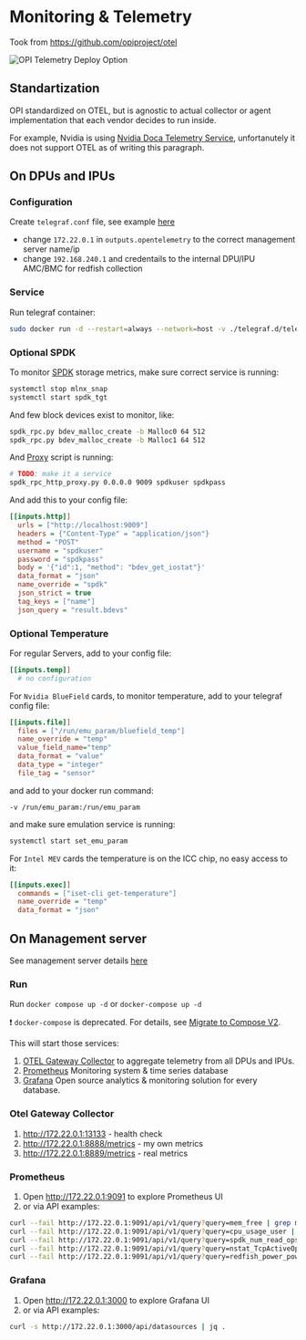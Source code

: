 # Monitoring & Telemetry

Took from <https://github.com/opiproject/otel>

![OPI Telemetry Deploy Option](https://github.com/opiproject/otel/blob/main/doc/dpu-otel.png)

## Standartization

OPI standardized on OTEL, but is agnostic to actual collector or agent implementation that each vendor decides to run inside.

For example, Nvidia is using [Nvidia Doca Telemetry Service](https://docs.nvidia.com/doca/sdk/nvidia+doca+telemetry+service+guide/index.html), unfortanutely it does not support OTEL as of writing this paragraph.

## On DPUs and IPUs

### Configuration

Create `telegraf.conf` file, see example [here](./telegraf.d/telegraf.conf.bf2)

- change `172.22.0.1` in `outputs.opentelemetry` to the correct management server name/ip
- change `192.168.240.1` and credentails to the internal DPU/IPU AMC/BMC for redfish collection

### Service

Run telegraf container:

```bash
sudo docker run -d --restart=always --network=host -v ./telegraf.d/telegraf.conf.bf2:/etc/telegraf/telegraf.conf docker.io/library/telegraf:1.31
```

### Optional SPDK

To monitor [SPDK](https://spdk.io/) storage metrics, make sure correct service is running:

```bash
systemctl stop mlnx_snap
systemctl start spdk_tgt
```

And few block devices exist to monitor, like:

```bash
spdk_rpc.py bdev_malloc_create -b Malloc0 64 512
spdk_rpc.py bdev_malloc_create -b Malloc1 64 512
```

And [Proxy](https://github.com/spdk/spdk/blob/v24.01.x/scripts/rpc_http_proxy.py) script is running:

```bash
# TODO: make it a service
spdk_rpc_http_proxy.py 0.0.0.0 9009 spdkuser spdkpass
```

And add this to your config file:

```ini
[[inputs.http]]
  urls = ["http://localhost:9009"]
  headers = {"Content-Type" = "application/json"}
  method = "POST"
  username = "spdkuser"
  password = "spdkpass"
  body = '{"id":1, "method": "bdev_get_iostat"}'
  data_format = "json"
  name_override = "spdk"
  json_strict = true
  tag_keys = ["name"]
  json_query = "result.bdevs"
```

### Optional Temperature

For regular Servers, add to your config file:

```ini
[[inputs.temp]]
  # no configuration
```

For `Nvidia BlueField` cards, to monitor temperature, add to your telegraf config file:

```ini
[[inputs.file]]
  files = ["/run/emu_param/bluefield_temp"]
  name_override = "temp"
  value_field_name="temp"
  data_format = "value"
  data_type = "integer"
  file_tag = "sensor"
```

and add to your docker run command:

```text
-v /run/emu_param:/run/emu_param
```

and make sure emulation service is running:

```bash
systemctl start set_emu_param
```

For `Intel MEV` cards the temperature is on the ICC chip, no easy access to it:

```ini
[[inputs.exec]]
  commands = ["iset-cli get-temperature"]
  name_override = "temp"
  data_format = "json"
```

## On Management server

See management server details [here](../hardware/mgmt)

### Run

Run `docker compose up -d` or `docker-compose up -d`

:exclamation: `docker-compose` is deprecated. For details, see [Migrate to Compose V2](https://docs.docker.com/compose/migrate/).

This will start those services:

1. [OTEL Gateway Collector](https://opentelemetry.io/docs/collector/deployment/gateway/) to aggregate telemetry from all DPUs and IPUs.
2. [Prometheus](https://prometheus.io/) Monitoring system & time series database
3. [Grafana](https://grafana.com/) Open source analytics & monitoring solution for every database.

### Otel Gateway Collector

1. <http://172.22.0.1:13133> - health check
2. <http://172.22.0.1:8888/metrics> - my own metrics
3. <http://172.22.0.1:8889/metrics> - real metrics

### Prometheus

1. Open <http://172.22.0.1:9091> to explore Prometheus UI
2. or via API examples:

```bash
curl --fail http://172.22.0.1:9091/api/v1/query?query=mem_free | grep mem_free
curl --fail http://172.22.0.1:9091/api/v1/query?query=cpu_usage_user | grep cpu_usage_user
curl --fail http://172.22.0.1:9091/api/v1/query?query=spdk_num_read_ops | grep spdk_num_read_ops
curl --fail http://172.22.0.1:9091/api/v1/query?query=nstat_TcpActiveOpens | grep nstat_TcpActiveOpens
curl --fail http://172.22.0.1:9091/api/v1/query?query=redfish_power_powercontrol_interval_in_min | grep redfish_power_powercontrol_interval_in_min
```

### Grafana

1. Open <http://172.22.0.1:3000> to explore Grafana UI
2. or via API examples:

```bash
curl -s http://172.22.0.1:3000/api/datasources | jq .
```
